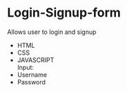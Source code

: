 # Login-Signup-form
Allows user to login and signup

* HTML 
* CSS 
* JAVASCRIPT </br>
Input: </br>
* Username
* Password


